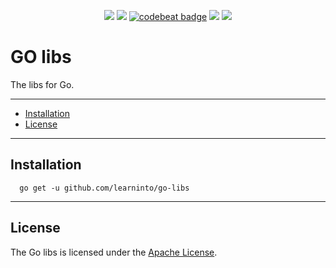 <p align="center">
  <a href="https://goreportcard.com/report/github.com/learninto/go-libs"><img src="https://goreportcard.com/badge/github.com/learninto/go-libs"></a>
  <a href="https://travis-ci.org/learninto/go-libs"><img src="https://travis-ci.org/learninto/go-libs.svg?branch=master"></a>
  <a href="https://codebeat.co/projects/github-com-learninto-go-libs-master"><img alt="codebeat badge" src="https://codebeat.co/badges/b5ef243a-d36f-4e74-86e9-6c499c01223d"/></a>
  <a href="https://coveralls.io/github/learninto/go-libs?branch=master"><img src="https://coveralls.io/repos/github/learninto/go-libs/badge.svg?branch=master"/></a>
  <a href="https://sourcegraph.com/github.com/learninto/go-libs?masters"><img src="https://sourcegraph.com/github.com/learninto/go-libs/-/badge.svg"></a>
</p>

# GO libs

The libs for Go.

-------------------------
- [Installation](#installation)
- [License](#license)


-------------------------
## Installation

```
  go get -u github.com/learninto/go-libs
```


-------------------------
## License

The Go libs is licensed under the [Apache License](LICENSE).
